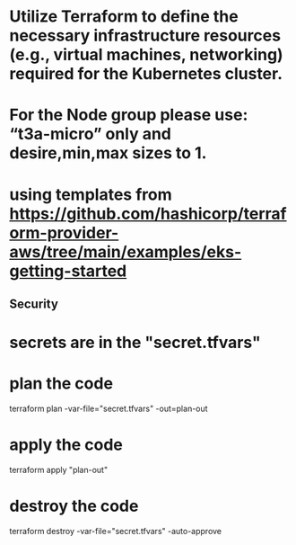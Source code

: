 # Utilize Terraform to define the necessary infrastructure resources (e.g., virtual machines, networking) required for the Kubernetes cluster.
# For the Node group please use: “t3a-micro” only and desire,min,max sizes to 1.

# using templates from https://github.com/hashicorp/terraform-provider-aws/tree/main/examples/eks-getting-started


## Security ##
# secrets are in the "secret.tfvars"

# plan the code
terraform plan -var-file="secret.tfvars" -out=plan-out
# apply the code
terraform apply "plan-out"


# destroy the code
terraform destroy -var-file="secret.tfvars" -auto-approve
